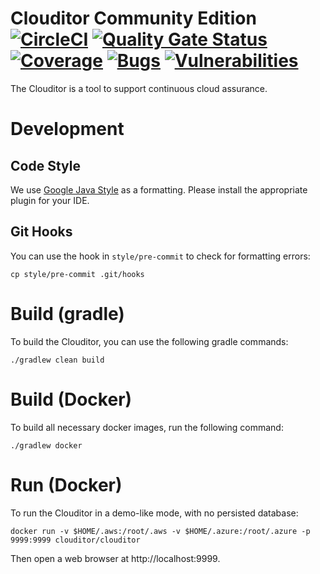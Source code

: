 # Clouditor Community Edition [![CircleCI](https://circleci.com/gh/clouditor/clouditor.svg?style=svg)](https://circleci.com/gh/clouditor/clouditor) [![Quality Gate Status](https://sonarcloud.io/api/project_badges/measure?project=clouditor_clouditor&metric=alert_status)](https://sonarcloud.io/dashboard?id=clouditor_clouditor) [![Coverage](https://sonarcloud.io/api/project_badges/measure?project=clouditor_clouditor&metric=coverage)](https://sonarcloud.io/dashboard?id=clouditor_clouditor) [![Bugs](https://sonarcloud.io/api/project_badges/measure?project=clouditor_clouditor&metric=bugs)](https://sonarcloud.io/dashboard?id=clouditor_clouditor) [![Vulnerabilities](https://sonarcloud.io/api/project_badges/measure?project=clouditor_clouditor&metric=vulnerabilities)](https://sonarcloud.io/dashboard?id=clouditor_clouditor)

The Clouditor is a tool to support continuous cloud assurance.

# Development

## Code Style

We use [Google Java Style](https://github.com/google/google-java-format) as a formatting. Please install the appropriate plugin for your IDE.

## Git Hooks

You can use the hook in `style/pre-commit` to check for formatting errors:
```
cp style/pre-commit .git/hooks
```

# Build (gradle)

To build the Clouditor, you can use the following gradle commands:

```
./gradlew clean build
```

# Build (Docker)

To build all necessary docker images, run the following command:

```
./gradlew docker
```

# Run (Docker)

To run the Clouditor in a demo-like mode, with no persisted database:

```
docker run -v $HOME/.aws:/root/.aws -v $HOME/.azure:/root/.azure -p 9999:9999 clouditor/clouditor
```

Then open a web browser at http://localhost:9999.
